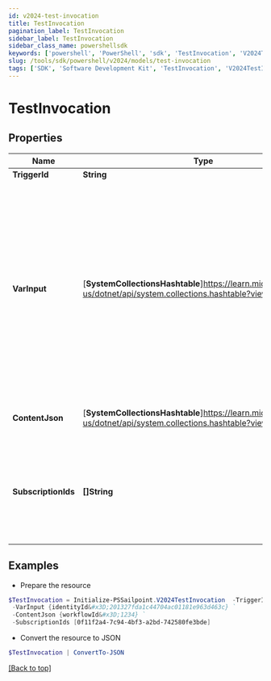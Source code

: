 ```yaml
---
id: v2024-test-invocation
title: TestInvocation
pagination_label: TestInvocation
sidebar_label: TestInvocation
sidebar_class_name: powershellsdk
keywords: ['powershell', 'PowerShell', 'sdk', 'TestInvocation', 'V2024TestInvocation'] 
slug: /tools/sdk/powershell/v2024/models/test-invocation
tags: ['SDK', 'Software Development Kit', 'TestInvocation', 'V2024TestInvocation']
---
```



# TestInvocation

## Properties

Name | Type | Description | Notes
------------ | ------------- | ------------- | -------------
**TriggerId** | **String** | Trigger ID | [required]
**VarInput** | [**SystemCollectionsHashtable**]https://learn.microsoft.com/en-us/dotnet/api/system.collections.hashtable?view=net-9.0 | Mock input to use for test invocation.  This must adhere to the input schema defined in the trigger being invoked.  If this property is omitted, then the default trigger sample payload will be sent. | [optional] 
**ContentJson** | [**SystemCollectionsHashtable**]https://learn.microsoft.com/en-us/dotnet/api/system.collections.hashtable?view=net-9.0 | JSON map of invocation metadata. | [required]
**SubscriptionIds** | **[]String** | Only send the test event to the subscription IDs listed.  If omitted, the test event will be sent to all subscribers. | [optional] 

## Examples

- Prepare the resource
```powershell
$TestInvocation = Initialize-PSSailpoint.V2024TestInvocation  -TriggerId idn:access-request-post-approval `
 -VarInput {identityId&#x3D;201327fda1c44704ac01181e963d463c} `
 -ContentJson {workflowId&#x3D;1234} `
 -SubscriptionIds [0f11f2a4-7c94-4bf3-a2bd-742580fe3bde]
```

- Convert the resource to JSON
```powershell
$TestInvocation | ConvertTo-JSON
```


[[Back to top]](#) 

